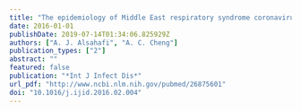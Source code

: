 ```yaml
---
title: "The epidemiology of Middle East respiratory syndrome coronavirus in the Kingdom of Saudi Arabia, 2012-2015"
date: 2016-01-01
publishDate: 2019-07-14T01:34:06.825929Z
authors: ["A. J. Alsahafi", "A. C. Cheng"]
publication_types: ["2"]
abstract: ""
featured: false
publication: "*Int J Infect Dis*"
url_pdf: "http://www.ncbi.nlm.nih.gov/pubmed/26875601"
doi: "10.1016/j.ijid.2016.02.004"
---
```


